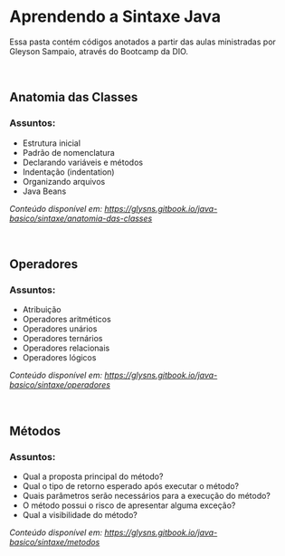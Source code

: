 # Aprendendo a Sintaxe Java
<p>Essa pasta contém códigos anotados a partir das aulas ministradas por Gleyson Sampaio, através do Bootcamp da DIO.</p>

<br>

## Anatomia das Classes
### Assuntos:
- Estrutura inicial
- Padrão de nomenclatura
- Declarando variáveis e métodos
- Indentação (indentation)
- Organizando arquivos
- Java Beans

_Conteúdo disponível em: https://glysns.gitbook.io/java-basico/sintaxe/anatomia-das-classes_

<br>

## Operadores
### Assuntos:
- Atribuição
- Operadores aritméticos
- Operadores unários
- Operadores ternários
- Operadores relacionais
- Operadores lógicos

_Conteúdo disponível em: https://glysns.gitbook.io/java-basico/sintaxe/operadores_

<br>

## Métodos
### Assuntos:
- Qual a proposta principal do método?
- Qual o tipo de retorno esperado após executar o método?
- Quais parâmetros serão necessários para a execução do método?
- O método possui o risco de apresentar alguma exceção?
- Qual a visibilidade do método?

_Conteúdo disponível em: https://glysns.gitbook.io/java-basico/sintaxe/metodos_
